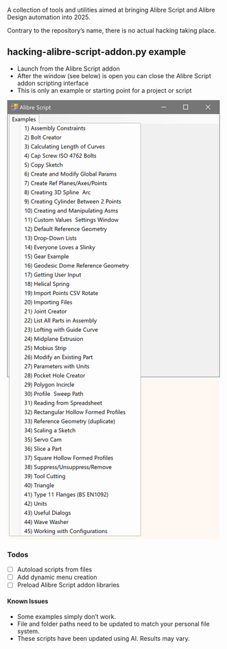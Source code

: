 A collection of tools and utilities aimed at bringing Alibre Script and Alibre Design automation into 2025.

Contrary to the repository’s name, there is no actual hacking taking place.

## hacking-alibre-script-addon.py example
- Launch from the Alibre Script addon
- After the window (see below) is open you can close the Alibre Script addon scripting interface
- This is only an example or starting point for a project or script

![alt text](SNAG-0845.png)

### Todos

- [ ] Autoload scripts from files
- [ ] Add dynamic menu creation
- [ ] Preload Alibre Script addon libraries

#### Known Issues
- Some examples simply don’t work.
- File and folder paths need to be updated to match your personal file system.
- These scripts have been updated using AI. Results may vary.